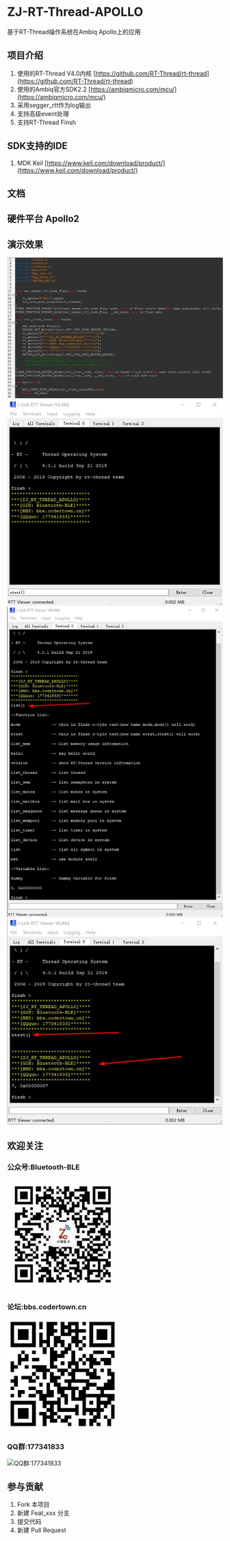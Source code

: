 # ZJ-RT-Thread-APOLLO
基于RT-Thread操作系统在Ambiq Apollo上的应用

## 项目介绍
1. 使用的RT-Thread V4.0内核 [https://github.com/RT-Thread/rt-thread](https://github.com/RT-Thread/rt-thread) 
2. 使用的Ambiq官方SDK2.2 [https://ambiqmicro.com/mcu/](https://ambiqmicro.com/mcu/) 
3. 采用segger_rtt作为log输出
4. 支持高级event处理
5. 支持RT-Thread Finsh
## SDK支持的IDE
1. MDK Keil [https://www.keil.com/download/product/](https://www.keil.com/download/product/)

## 文档
  
## 硬件平台 Apollo2

## 演示效果
  ![代码](/ZJ_TOOLS/image/pictures/code.jpg)
  ![启动](/ZJ_TOOLS/image/pictures/start.jpg)
  ![命令list](/ZJ_TOOLS/image/pictures/list.jpg)
  ![命令etest](/ZJ_TOOLS/image/pictures/etest.jpg)

## 欢迎关注
### 公众号:Bluetooth-BLE  
  ![公众号:Bluetooth-BLE](/ZJ_TOOLS/image/QR/公众号.jpg  "公众号:Bluetooth-BLE") 
### 论坛:bbs.codertown.cn
  ![论坛:bbs.codertown.cn](/ZJ_TOOLS/image/QR/bbs.codertown.cn.jpg  "论坛:bbs.codertown.cn") 
### QQ群:177341833  
  ![QQ群:177341833](/ZJ_TOOLS/image/QR/qq群.jpg  "QQ群:177341833") 

## 参与贡献
1. Fork 本项目
2. 新建 Feat_xxx 分支
3. 提交代码
4. 新建 Pull Request
